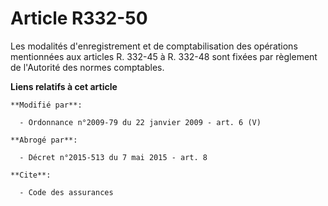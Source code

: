 # Article R332-50

Les modalités d'enregistrement et de comptabilisation des opérations mentionnées aux articles R. 332-45 à R. 332-48 sont
fixées par règlement de l'Autorité des normes comptables.

**Liens relatifs à cet article**

	**Modifié par**:

	  - Ordonnance n°2009-79 du 22 janvier 2009 - art. 6 (V)

	**Abrogé par**:

	  - Décret n°2015-513 du 7 mai 2015 - art. 8

	**Cite**:

	  - Code des assurances
